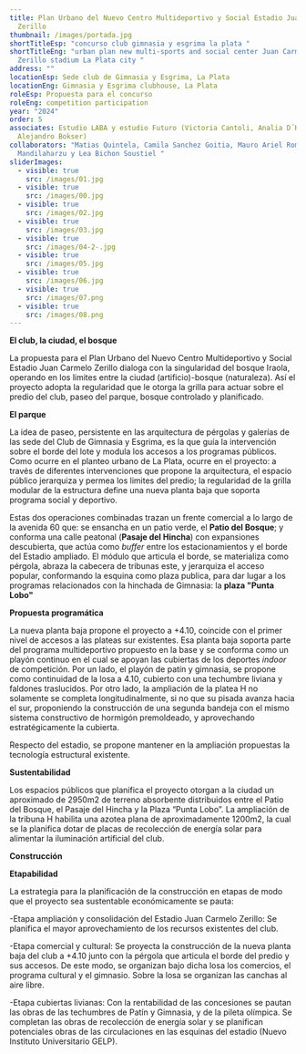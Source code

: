 ```yaml
---
title: Plan Urbano del Nuevo Centro Multideportivo y Social Estadio Juan Carmelo
  Zerillo
thumbnail: /images/portada.jpg
shortTitleEsp: "concurso club gimnasia y esgrima la plata "
shortTitleEng: "urban plan new multi-sports and social center Juan Carmelo
  Zerillo stadium La Plata city "
address: ""
locationEsp: Sede club de Gimnasia y Esgrima, La Plata
locationEng: Gimnasia y Esgrima clubhouse, La Plata
roleEsp: Propuesta para el concurso
roleEng: competition participation
year: "2024"
order: 5
associates: Estudio LABA y estudio Futuro (Victoria Cantoli, Analia D´Have,
  Alejandro Bokser)
collaborators: "Matias Quintela, Camila Sanchez Goitia, Mauro Ariel Romo, Martin
  Mandilaharzu y Lea Bichon Soustiel "
sliderImages:
  - visible: true
    src: /images/01.jpg
  - visible: true
    src: /images/00.jpg
  - visible: true
    src: /images/02.jpg
  - visible: true
    src: /images/03.jpg
  - visible: true
    src: /images/04-2-.jpg
  - visible: true
    src: /images/05.jpg
  - visible: true
    src: /images/06.jpg
  - visible: true
    src: /images/07.png
  - visible: true
    src: /images/08.png
---
```

**El club, la ciudad, el bosque**

L﻿a propuesta para el Plan Urbano del Nuevo Centro Multideportivo y Social Estadio Juan Carmelo Zerillo dialoga con la singularidad del bosque Iraola, operando en los limites entre la ciudad (artificio)-bosque (naturaleza). Así el proyecto adopta la regularidad que le otorga la grilla para actuar sobre el predio del club, paseo del parque, bosque controlado y planificado. 

**E﻿l parque** 

La idea de paseo, persistente en las arquitectura de pérgolas y galerías de las sede del Club de Gimnasia y Esgrima, es la que guía la intervención sobre el borde del lote y modula los accesos a los programas públicos. Como ocurre en el planteo urbano de La Plata, ocurre en el proyecto: a través de diferentes intervenciones que propone la arquitectura, el espacio público jerarquiza y permea los limites del predio; la regularidad de la grilla modular de la estructura define una nueva planta baja que soporta programa social y deportivo.

Estas dos operaciones combinadas trazan un frente comercial a lo largo de la avenida 60 que: se ensancha en un patio verde, el **Patio del Bosque**; y conforma una calle peatonal (**Pasaje del Hincha**) con expansiones descubierta, que actúa como *buffer* entre los estacionamientos y el borde del Estadio ampliado. El módulo que articula el borde, se materializa como pérgola, abraza la cabecera de tribunas este, y jerarquiza el acceso popular, conformando la esquina como plaza publica, para dar lugar a los programas relacionados con la hinchada de Gimnasia: la **plaza "Punta Lobo"**

**Propuesta programática** 

La nueva planta baja propone el proyecto a +4.10, coincide con el primer nivel de accesos a las plateas sur existentes. Esa planta baja soporta parte del programa multideportivo propuesto en la base y se conforma como un playón continuo en el cual se apoyan las cubiertas de los deportes *indoor* de competición. Por un lado, el playón de patín y gimnasia, se propone como continuidad de la losa a 4.10, cubierto con una techumbre liviana y faldones traslucidos. Por otro lado, la ampliación de la platea H no solamente se completa longitudinalmente, si no que su pisada avanza hacia el sur, proponiendo la construcción de una segunda bandeja con el mismo sistema constructivo de hormigón premoldeado, y aprovechando estratégicamente la cubierta.

Respecto del estadio, se propone mantener en la ampliación propuestas la tecnología estructural existente.

**Sustentabilidad** 

Los espacios públicos que planifica el proyecto otorgan a la ciudad un aproximado de 2950m2 de terreno absorbente distribuidos entre el Patio del Bosque, el Pasaje del Hincha y la Plaza “Punta Lobo”. La ampliación de la tribuna H habilita una azotea plana de aproximadamente 1200m2, la cual se la planifica dotar de placas de recolección de energía solar para alimentar la iluminación artificial del club. 

**Construcción** 

**E﻿tapabilidad** 

La estrategia para la planificación de la construcción en etapas de modo que el proyecto sea sustentable económicamente se pauta:

\-Etapa ampliación y consolidación del Estadio Juan Carmelo Zerillo: Se planifica el mayor aprovechamiento de los recursos existentes del club.

\-Etapa comercial y cultural: Se proyecta la construcción de la nueva planta baja del club a +4.10 junto con la pérgola que articula el borde del predio y sus accesos. De este modo, se organizan bajo dicha losa los comercios, el programa cultural y el gimnasio. Sobre la losa se organizan las canchas al aire libre.

\-Etapa cubiertas livianas: Con la rentabilidad de las concesiones se pautan las obras de las techumbres de Patín y Gimnasia, y de la pileta olímpica. Se completan las obras de recolección de energía solar y se planifican potenciales obras de las circulaciones en las esquinas del estadio (Nuevo Instituto Universitario GELP).